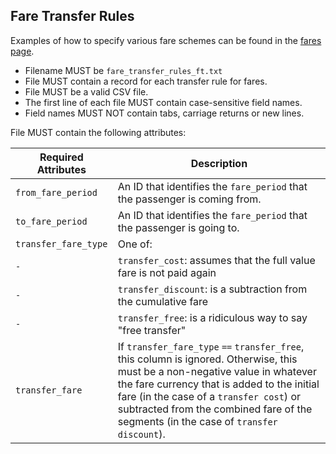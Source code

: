 ## Fare Transfer Rules

Examples of how to specify various fare schemes can be found in the [fares page](../fares.md).

 *  Filename MUST be `fare_transfer_rules_ft.txt`
 *  File MUST contain a record for each transfer rule for fares.
 *  File MUST be a valid CSV file.
 *  The first line of each file MUST contain case-sensitive field names.
 *  Field names MUST NOT contain tabs, carriage returns or new lines.
 

File MUST contain the following attributes:

| Required Attributes	 | Description										
| ----------			     | -------------		
| `from_fare_period`	 | An ID that identifies the `fare_period` that the passenger is coming from.  
| `to_fare_period`	   | An ID that identifies the `fare_period` that the passenger is going to.  
| `transfer_fare_type` |   One of:
| `-`                  |   `transfer_cost`:  assumes that the full value fare is not paid again  
| `-`                  |   `transfer_discount`:   is a subtraction from the cumulative fare  
| `-`                  |   `transfer_free`:  is a ridiculous way to say "free transfer"  
|`transfer_fare`		   |  If `transfer_fare_type` `==` `transfer_free`, this column is ignored.  Otherwise, this must be a non-negative value in whatever the fare currency that is added to the initial fare (in the case of a `transfer cost`) or subtracted from the combined fare of the segments (in the case of `transfer discount`).


